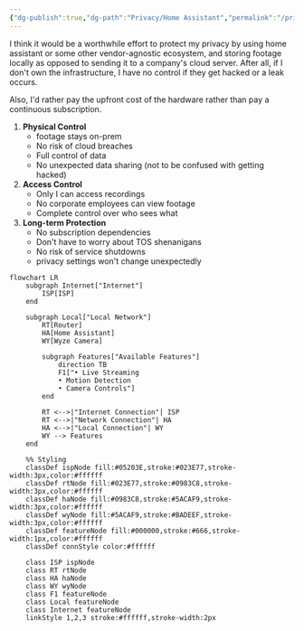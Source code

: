 ```yaml
---
{"dg-publish":true,"dg-path":"Privacy/Home Assistant","permalink":"/privacy/home-assistant/"}
---
```




I think it would be a worthwhile effort to protect my privacy by using home assistant or some other vendor-agnostic ecosystem, and storing footage locally as opposed to sending it to a company's cloud server. After all, if I don't own the infrastructure, I have no control if they get hacked or a leak occurs. 

Also, I'd rather pay the upfront cost of the hardware rather than pay a continuous subscription.


1. **Physical Control**
    - footage stays on-prem
    - No risk of cloud breaches
    - Full control of data
    - No unexpected data sharing (not to be confused with getting hacked)
2. **Access Control**
    - Only I can access recordings
    - No corporate employees can view footage
    - Complete control over who sees what
3. **Long-term Protection**
    - No subscription dependencies
    - Don't have to worry about TOS shenanigans
    - No risk of service shutdowns
    - privacy settings won't change unexpectedly


```mermaid
flowchart LR
    subgraph Internet["Internet"]
        ISP[ISP]
    end
    
    subgraph Local["Local Network"]
        RT[Router]
        HA[Home Assistant]
        WY[Wyze Camera]
        
        subgraph Features["Available Features"]
            direction TB
            F1["• Live Streaming
            • Motion Detection
            • Camera Controls"]
        end
        
        RT <-->|"Internet Connection"| ISP
        RT <-->|"Network Connection"| HA
        HA <-->|"Local Connection"| WY
        WY --> Features
    end
    
    %% Styling
    classDef ispNode fill:#05203E,stroke:#023E77,stroke-width:3px,color:#ffffff
    classDef rtNode fill:#023E77,stroke:#0983C8,stroke-width:3px,color:#ffffff
    classDef haNode fill:#0983C8,stroke:#5ACAF9,stroke-width:3px,color:#ffffff
    classDef wyNode fill:#5ACAF9,stroke:#BADEEF,stroke-width:3px,color:#ffffff
    classDef featureNode fill:#000000,stroke:#666,stroke-width:1px,color:#ffffff
    classDef connStyle color:#ffffff
    
    class ISP ispNode
    class RT rtNode
    class HA haNode
    class WY wyNode
    class F1 featureNode
    class Local featureNode
    class Internet featureNode
    linkStyle 1,2,3 stroke:#ffffff,stroke-width:2px
```
